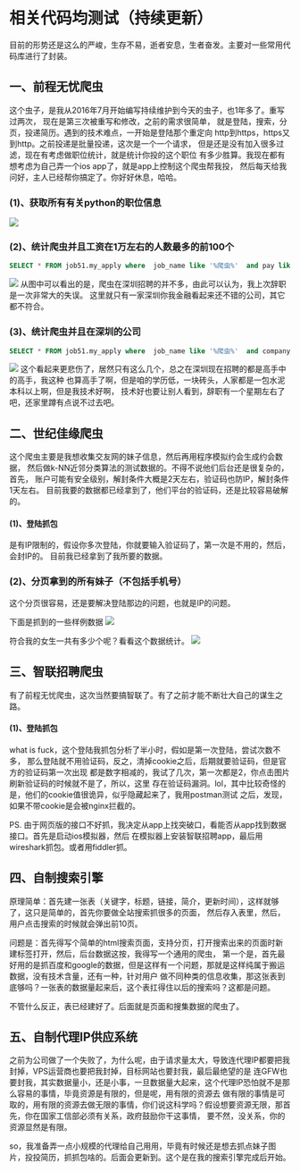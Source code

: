 # 相关代码均测试（持续更新）
目前的形势还是这么的严峻，生存不易，逝者安息，生者奋发。主要对一些常用代码库进行了封装。

## 一、前程无忧爬虫
这个虫子，是我从2016年7月开始编写持续维护到今天的虫子，也1年多了。重写过两次，
现在是第三次被重写和修改，之前的需求很简单，
就是登陆，搜索，分页，投递简历。遇到的技术难点，一开始是登陆那个重定向
http到https，https又到http。之前投递是批量投递，这次是一个一个请求，
但是还是没有加入很多过滤，现在有考虑做职位统计，就是统计你投的这个职位
有多少胜算。我现在都有想考虑为自己弄一个ios app了，就是app上控制这个爬虫帮我投，
然后每天给我问好，主人已经帮你搞定了。你好好休息，哈哈。

### (1)、获取所有有关python的职位信息
![](https://github.com/shi-cong/review/blob/master/data/%E5%B1%8F%E5%B9%95%E5%BF%AB%E7%85%A7%202017-10-05%20%E4%B8%8B%E5%8D%885.29.09.png)

### (2)、统计爬虫并且工资在1万左右的人数最多的前100个
```sql
SELECT * FROM job51.my_apply where  job_name like '%爬虫%'  and pay like '%1.%' order by submit_nums desc limit 100;
```
![](https://github.com/shi-cong/review/blob/master/data/%E5%B1%8F%E5%B9%95%E5%BF%AB%E7%85%A7%202017-10-05%20%E4%B8%8A%E5%8D%886.15.58.png)
从图中可以看出的是，爬虫在深圳招聘的并不多，由此可以认为，我上次辞职是一次非常大的失误。
这里就只有一家深圳你我金融看起来还不错的公司，其它都不符合。

### (3)、统计爬虫并且在深圳的公司
```sql
SELECT * FROM job51.my_apply where  job_name like '%爬虫%'  and company_name like '%深圳%'  order by submit_nums desc limit 100;
```
![](https://github.com/shi-cong/review/blob/master/data/%E5%B1%8F%E5%B9%95%E5%BF%AB%E7%85%A7%202017-10-05%20%E4%B8%8A%E5%8D%886.29.46.png)
这个看起来更悲伤了，居然只有这么几个，总之在深圳现在招聘的都是高手中的高手，我这种
也算高手了啊，但是咱的学历低，一块砖头，人家都是一包水泥本科以上啊，但是我技术好啊，
技术好也要让别人看到，辞职有一个星期左右了吧，还家里蹲有点说不过去吧。


## 二、世纪佳缘爬虫
这个爬虫主要是我想收集交友网的妹子信息，然后再用程序模拟约会生成约会数据，
然后做k-NN近邻分类算法的测试数据的。不得不说他们后台还是很复杂的，首先，
账户可能有安全级别，解封条件大概是2天左右，验证码也防IP，解封条件1天左右。
目前我要的数据都已经拿到了，他们平台的验证码，还是比较容易破解的。

#### (1)、登陆抓包
是有IP限制的，假设你多次登陆，你就要输入验证码了，第一次是不用的，然后，会封IP的。
目前我已经拿到了我所要的数据。

### (2)、分页拿到的所有妹子（不包括手机号）
这个分页很容易，还是要解决登陆那边的问题，也就是IP的问题。

下面是抓到的一些样例数据
![](https://github.com/shi-cong/review/blob/master/data/%E5%B1%8F%E5%B9%95%E5%BF%AB%E7%85%A7%202017-10-05%20%E4%B8%8A%E5%8D%888.05.55.png)

符合我的女生一共有多少个呢？看看这个数据统计。
![](https://github.com/shi-cong/review/blob/master/data/%E5%B1%8F%E5%B9%95%E5%BF%AB%E7%85%A7%202017-10-05%20%E4%B8%8A%E5%8D%888.06.32.png)

## 三、智联招聘爬虫
有了前程无忧爬虫，这次当然要搞智联了。有了之前才能不断壮大自己的谋生之路。
#### (1)、登陆抓包
what is fuck，这个登陆我抓包分析了半小时，假如是第一次登陆，尝试次数不多，
那么登陆就不用验证码，反之，清掉cookie之后，后期就要验证码，但是官方的验证码第一次出现
都是数字相减的，我试了几次，第一次都是2，你点击图片刷新验证码的时候就不是了，所以，这里
存在验证码漏洞。lol，其中比较奇怪的是，他们的cookie值很诡异，似乎隐藏起来了，我用postman测试
之后，发现，如果不带cookie是会被nginx拦截的。

PS. 由于网页版的接口不好抓，我决定从app上找突破口，看能否从app找到数据接口。首先是启动ios模拟器，然后
在模拟器上安装智联招聘app，最后用wireshark抓包。或者用fiddler抓。

## 四、自制搜索引擎
原理简单：首先建一张表（关键字，标题，链接，简介，更新时间），这样就够了，这只是简单的，首先你要做全站搜索抓很多的页面，
然后存入表里，然后，用户点击搜索的时候就会弹出前10页。

问题是：首先得写个简单的html搜索页面，支持分页，打开搜索出来的页面时新建标签打开，然后，后台数据这按，我得写一个通用的爬虫，
第一个是，首先最好用的是抓百度和google的数据，但是这样有一个问题，那就是这样纯属于搬运数据，没有技术含量，还有一种，针对用户
做不同种类的信息收集，那这张表到底够吗？一张表的数据量起来后，这个表扛得住以后的搜索吗？这都是问题。

不管什么反正，表已经建好了。后面就是页面和搜集数据的爬虫了。

## 五、自制代理IP供应系统
之前为公司做了一个失败了，为什么呢，由于请求量太大，导致连代理IP都要把我封掉，VPS运营商也要把我封掉，目标网站也要封我，最后最绝望的是
连GFW也要封我，其实数据量小，还是小事，一旦数据量大起来，这个代理IP恐怕就不是那么容易的事情，毕竟资源是有限的，但是呢，用有限的资源去
做有限的事情是可取的，用有限的资源去做无限的事情，你们说这科学吗？假设想要资源无限，那首先，你在国家工信部必须有关系，政府鼓励你干这事情，
要不然，没关系，你的资源显然是有限。

so，我准备弄一点小规模的代理给自己用用，毕竟有时候还是想去抓点妹子图片，投投简历，抓抓包啥的。后面会更新到。这个是在我的搜索引擎完成后开始。